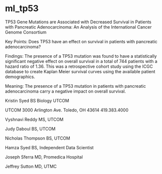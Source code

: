 # ml_tp53


TP53 Gene Mutations are Associated with Decreased Survival in Patients with Pancreatic Adenocarcinoma: An Analysis of the International Cancer Genome Consortium 


Key Points: Does TP53 have an effect on survival in patients with pancreatic adenocarcinoma?

Findings: The presence of a TP53 mutation was found to have a statistically significant negative effect on overall survival in a total of 744 patients with a hazard ratio of 1.36. This was a retrospective cohort study using the ICGC database to create Kaplan Meier survival curves using the available patient demographics. 

Meaning: The presence of a TP53 mutation in patients with pancreatic adenocarcinoma carry a negative impact on overall survival.

Kristin Syed BS Biology UTCOM

UTCOM
3000 Arlington Ave.
Toledo, OH 43614
419.383.4000

Vyshnavi Reddy MS, UTCOM

Judy Daboul BS, UTCOM

Nicholas Thompson BS, UTCOM

Hamza Syed BS, Independent Data Scientist

Joseph Sferra MD, Promedica Hospital 

Jeffrey Sutton MD, UTMC
